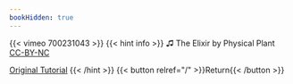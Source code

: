 ```yaml
---
bookHidden: true
---
```


{{< vimeo 700231043 >}}
{{< hint info >}}
♫ The Elixir by Physical Plant [CC-BY-NC](https://freemusicarchive.org/music/Physical_Plant/Whats_Laid_Down/Physical_Plant_-_Whats_Laid_Down_-_08_The_Elixir)

[Original Tutorial](https://youtu.be/NVKrucXJbC4)
{{< /hint >}}
{{< button relref="/" >}}Return{{< /button >}}
